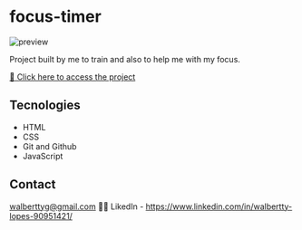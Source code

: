 # focus-timer

![preview](./.Github/focus.png)

Project built by me to train and also to help me with my focus.

[🔗 Click here to access the project](walbertty.github.io/focus-timer/)

## Tecnologies

- HTML
- CSS
- Git and Github
- JavaScript

## Contact

walberttyg@gmail.com 🚛💨
LikedIn - https://www.linkedin.com/in/walbertty-lopes-90951421/
